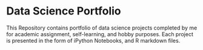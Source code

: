 # Data Science Portfolio
This Repository contains portfolio of data science projects completed by me for academic assignment, self-learning, and hobby purposes. Each project is presented in the form of iPython Notebooks, and R markdown files.

